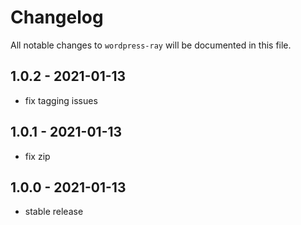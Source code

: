 # Changelog

All notable changes to `wordpress-ray` will be documented in this file.

## 1.0.2 - 2021-01-13

- fix tagging issues

## 1.0.1 - 2021-01-13

- fix zip

## 1.0.0 - 2021-01-13

- stable release
